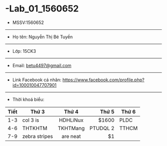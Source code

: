 # -Lab_01_1560652
- MSSV:1560652
***
- Họ tên: Nguyễn Thị Bé Tuyền
---
- Lớp: 15CK3
---
- Email: betu4497@gmail.com
---
- Link Facebook cá nhân: https://www.facebook.com/profile.php?id=100010047707901
---
- Thời khoá biểu:

| Tiết | Thứ 3         | Thứ 4         | Thứ 5    | Thứ 6 |
| ---  | ------------- |:-------------:| -----:   | ----- |
| 1-3  | col 3 is      | HDHLiNux      | $1600    | PLDC  |
| 4-6  |  THTKHTM      | TKHTMang      | PTUDQL 2 | TTHCM |
| 7-9  | zebra stripes | are neat      |    $1    |       |

